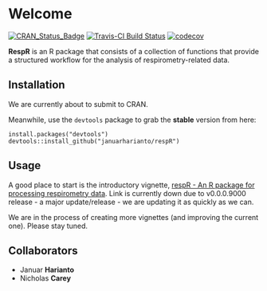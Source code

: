 # Welcome

[![CRAN\_Status\_Badge](http://www.r-pkg.org/badges/version/respR)](https://cran.r-project.org/package=respR) [![Travis-CI Build Status](https://travis-ci.org/januarharianto/respR.svg?branch=master)](https://travis-ci.org/januarharianto/respR) [![codecov](https://codecov.io/gh/januarharianto/respR/branch/master/graph/badge.svg)](https://codecov.io/gh/januarharianto/respR) 

**RespR** is an R package that consists of a collection of functions that provide a structured workflow for the analysis of respirometry-related data.


## Installation
We are currently about to submit to CRAN.

Meanwhile, use the `devtools` package to grab the **stable** version from here:

    install.packages("devtools")
    devtools::install_github("januarharianto/respR")


## Usage
A good place to start is the introductory vignette, [respR - An R package for processing respirometry data](https://januarharianto.github.io/respR/). Link is currently down due to v0.0.0.9000 release - a major update/release - we are updating it as quickly as we can.

We are in the process of creating more vignettes (and improving the current one). Please stay tuned.

## Collaborators

- Januar **Harianto**
- Nicholas **Carey**
